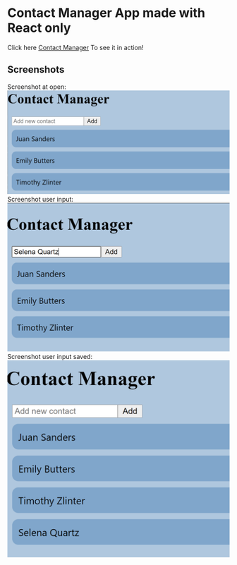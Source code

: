 # Contact Manager App made with React only
Click here [Contact Manager](https://derbi-calderon.github.io/contact-manager-react-only/) To see it in action!
<br>
## Screenshots
Screenshot at open:
![img](/screenshots/te.PNG)
<br>
Screenshot user input:
![img](/screenshots/te2.PNG)
<br>
Screenshot user input saved:
![img](/screenshots/te3.PNG)
<br>


